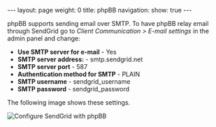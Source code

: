 --- layout: page weight: 0 title: phpBB navigation: show: true ---

phpBB supports sending email over SMTP. To have phpBB relay email
through SendGrid go to *Client Communication \> E-mail settings* in the
admin panel and change:

-   **Use SMTP server for e-mail** - Yes
-   **SMTP server address:** - smtp.sendgrid.net
-   **SMTP server port** - 587
-   **Authentication method for SMTP** - PLAIN
-   **SMTP username** - sendgrid\_username
-   **SMTP password** - sendgrid\_password

The following image shows these settings.

![Configure SendGrid with
phpBB]({{root_url}}/images/phpbb.gif "Configure SendGrid with phpBB")
